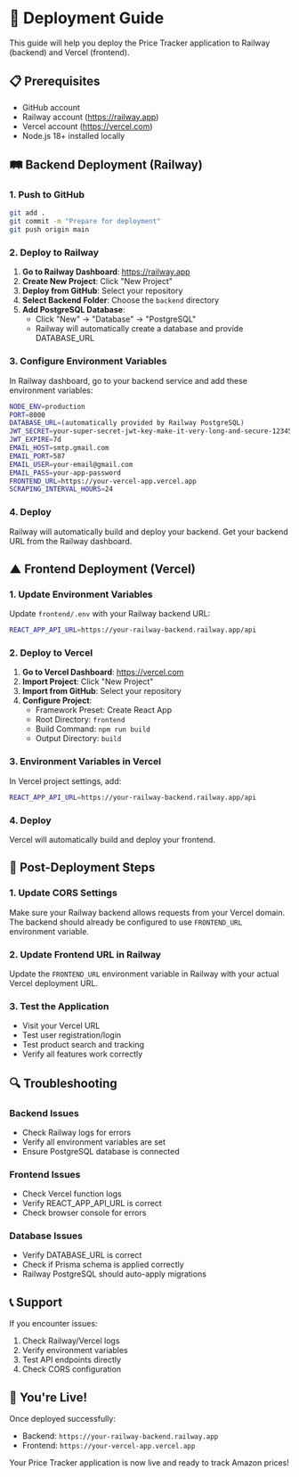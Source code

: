 # 🚀 Deployment Guide

This guide will help you deploy the Price Tracker application to Railway (backend) and Vercel (frontend).

## 📋 Prerequisites

- GitHub account
- Railway account (https://railway.app)
- Vercel account (https://vercel.com)
- Node.js 18+ installed locally

## 🛤️ Backend Deployment (Railway)

### 1. Push to GitHub
```bash
git add .
git commit -m "Prepare for deployment"
git push origin main
```

### 2. Deploy to Railway

1. **Go to Railway Dashboard**: https://railway.app
2. **Create New Project**: Click "New Project"
3. **Deploy from GitHub**: Select your repository
4. **Select Backend Folder**: Choose the `backend` directory
5. **Add PostgreSQL Database**: 
   - Click "New" → "Database" → "PostgreSQL"
   - Railway will automatically create a database and provide DATABASE_URL

### 3. Configure Environment Variables

In Railway dashboard, go to your backend service and add these environment variables:

```bash
NODE_ENV=production
PORT=8000
DATABASE_URL=(automatically provided by Railway PostgreSQL)
JWT_SECRET=your-super-secret-jwt-key-make-it-very-long-and-secure-123456789
JWT_EXPIRE=7d
EMAIL_HOST=smtp.gmail.com
EMAIL_PORT=587
EMAIL_USER=your-email@gmail.com
EMAIL_PASS=your-app-password
FRONTEND_URL=https://your-vercel-app.vercel.app
SCRAPING_INTERVAL_HOURS=24
```

### 4. Deploy
Railway will automatically build and deploy your backend. Get your backend URL from the Railway dashboard.

## ▲ Frontend Deployment (Vercel)

### 1. Update Environment Variables

Update `frontend/.env` with your Railway backend URL:

```bash
REACT_APP_API_URL=https://your-railway-backend.railway.app/api
```

### 2. Deploy to Vercel

1. **Go to Vercel Dashboard**: https://vercel.com
2. **Import Project**: Click "New Project"
3. **Import from GitHub**: Select your repository
4. **Configure Project**:
   - Framework Preset: Create React App
   - Root Directory: `frontend`
   - Build Command: `npm run build`
   - Output Directory: `build`

### 3. Environment Variables in Vercel

In Vercel project settings, add:

```bash
REACT_APP_API_URL=https://your-railway-backend.railway.app/api
```

### 4. Deploy
Vercel will automatically build and deploy your frontend.

## 🔧 Post-Deployment Steps

### 1. Update CORS Settings
Make sure your Railway backend allows requests from your Vercel domain. The backend should already be configured to use `FRONTEND_URL` environment variable.

### 2. Update Frontend URL in Railway
Update the `FRONTEND_URL` environment variable in Railway with your actual Vercel deployment URL.

### 3. Test the Application
- Visit your Vercel URL
- Test user registration/login
- Test product search and tracking
- Verify all features work correctly

## 🔍 Troubleshooting

### Backend Issues
- Check Railway logs for errors
- Verify all environment variables are set
- Ensure PostgreSQL database is connected

### Frontend Issues
- Check Vercel function logs
- Verify REACT_APP_API_URL is correct
- Check browser console for errors

### Database Issues
- Verify DATABASE_URL is correct
- Check if Prisma schema is applied correctly
- Railway PostgreSQL should auto-apply migrations

## 📞 Support

If you encounter issues:
1. Check Railway/Vercel logs
2. Verify environment variables
3. Test API endpoints directly
4. Check CORS configuration

## 🎉 You're Live!

Once deployed successfully:
- Backend: `https://your-railway-backend.railway.app`
- Frontend: `https://your-vercel-app.vercel.app`

Your Price Tracker application is now live and ready to track Amazon prices!
